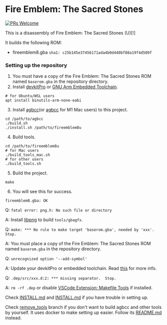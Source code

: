 # Fire Emblem: The Sacred Stones

[![PRs Welcome](https://img.shields.io/badge/PRs-welcome-brightgreen.svg?style=flat-square)](http://makeapullrequest.com)

This is a disassembly of Fire Emblem: The Sacred Stones (U)[!]

It builds the following ROM:
* fireemblem8.gba `sha1: c25b145e37456171ada4b0d440bf88a19f4d509f`

### Setting up the repository

1. You must have a copy of the Fire Emblem: The Sacred Stones ROM named `baserom.gba` in the repository directory.
2. Install [devkitPro](https://devkitpro.org/wiki/Getting_Started) or [GNU Arm Embedded Toolchain](https://developer.arm.com/tools-and-software/open-source-software/developer-tools/gnu-toolchain/gnu-rm).
```
# for Ubuntu/WSL users
apt install binutils-arm-none-eabi
```
3. Install [agbcc](https://github.com/pret/agbcc)(or [agbcc](https://github.com/holmesmr/agbcc) for M1 Mac users) to this project.
```
cd /path/to/agbcc
./build.sh
./install.sh /path/to/fireemblem8u
```
4. Build tools.
```
cd /path/to/fireemblem8u
# for Mac users
./build_tools_mac.sh
# for other users
./build_tools.sh
```
5. Build the project.
```
make
```
6. You will see this for success.
```
fireemblem8.gba: OK
```

Q: `fatal error: png.h: No such file or directory`

A: Install [libpng](http://www.libpng.org/pub/png/libpng.html) to build `tools/gbagfx`.

Q: `make: *** No rule to make target 'baserom.gba', needed by 'xxx'.  Stop.`

A: You must place a copy of the Fire Emblem: The Sacred Stones ROM named `baserom.gba` in the repository directory.

Q: `unrecognized option '--add-symbol'`

A: Update your devkitPro or embedded toolchain. Read [this](https://github.com/bminor/binutils-gdb/blob/3451a2d7a3501e9c3fc344cbc4950c495f30c16d/binutils/ChangeLog-2015#L120) for more info.

Q: `.dep/src/xxx.d:2: *** missing separator.  Stop.`

A: `rm -rf .dep` or disable [VSCode Extension: Makefile Tools](https://marketplace.visualstudio.com/items?itemName=ms-vscode.makefile-tools) if installed.

Check [INSTALL.md](https://github.com/pret/pokeruby/blob/master/INSTALL.md) and [INSTALL.md](https://github.com/pret/pokeemerald/blob/master/INSTALL.md) if you have trouble in setting up.

Check [remove_tools](https://github.com/laqieer/fireemblem8u/tree/remove_tools) branch if you don't want to build agbcc and other tools by yourself. It uses docker to make setting up easier. Follow its [README.md](https://github.com/laqieer/fireemblem8u/blob/remove_tools/README.md) instead.
